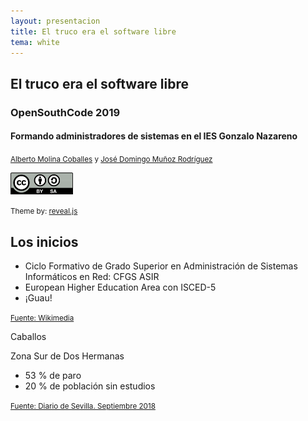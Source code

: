 ```yaml
---
layout: presentacion
title: El truco era el software libre
tema: white
---
```

<section>
	<h2>El truco era el software libre</h2>
	<h3>OpenSouthCode 2019</h3>
	<h4>Formando administradores de sistemas en el IES Gonzalo Nazareno</h4>
		<small>
		<a href="http://albertomolina.wordpress.com">Alberto Molina Coballes</a> y
		<a href="http://www.josedomingo.org">José Domingo Muñoz Rodríguez</a>
		</small>
	<p>
		<a href="http://creativecommons.org/licenses/by-sa/3.0/">
		<img class="plain" src="img/cc_by_sa.png" width="100px" border="0"/></a>
	</p>
	<p><small>Theme by: <a href="http://lab.hakim.se/reveal-js/#/">reveal.js</a></small></p>
</section>

<section>
  <h2>Los inicios</h2>
  <section>
  <ul>
  <li>Ciclo Formativo de Grado Superior en Administración de Sistemas
  Informáticos en Red: CFGS ASIR</li>
  <li>European Higher Education Area con ISCED-5</li>
  <li>¡Guau!</li>
  </ul>
  </section>
  <section
  data-background="https://upload.wikimedia.org/wikipedia/commons/a/a3/Universit%C3%A9_Missouri_School_of_Journalism.jpg"
  *style="color:white">
  <p><small><a href="https://upload.wikimedia.org/wikipedia/commons/a/a3/Universit%C3%A9_Missouri_School_of_Journalism.jpg">Fuente: Wikimedia</a></small></p>
  </section>
  <section>
  <p>Caballos</p>
  </section>
  <section>
  <p>Zona Sur de Dos Hermanas</p>
  <ul>
  <li>53 % de paro</li>
  <li>20 % de población sin estudios</li>
  </ul>
  <p><small><a href="https://www.diariodesevilla.es/sevilla/pobreza-exclusion-marginalidad-barrios-sevilla_0_1284472134.html">Fuente: Diario de Sevilla. Septiembre 2018</a></small></p>
  </section>
</section>
